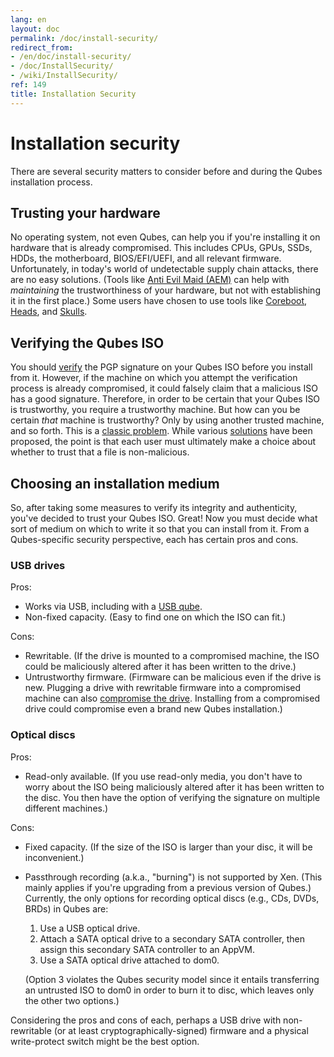 ```yaml
---
lang: en
layout: doc
permalink: /doc/install-security/
redirect_from:
- /en/doc/install-security/
- /doc/InstallSecurity/
- /wiki/InstallSecurity/
ref: 149
title: Installation Security
---
```


# Installation security

There are several security matters to consider before and during the Qubes installation process.

## Trusting your hardware

No operating system, not even Qubes, can help you if you're installing it on hardware that is already compromised.
This includes CPUs, GPUs, SSDs, HDDs, the motherboard, BIOS/EFI/UEFI, and all relevant firmware.
Unfortunately, in today's world of undetectable supply chain attacks, there are no easy solutions.
(Tools like [Anti Evil Maid (AEM)][AEM] can help with *maintaining* the trustworthiness of your hardware, but not with establishing it in the first place.)
Some users have chosen to use tools like [Coreboot], [Heads], and [Skulls].

## Verifying the Qubes ISO

You should [verify] the PGP signature on your Qubes ISO before you install from it.
However, if the machine on which you attempt the verification process is already compromised, it could falsely claim that a malicious ISO has a good signature.
Therefore, in order to be certain that your Qubes ISO is trustworthy, you require a trustworthy machine.
But how can you be certain *that* machine is trustworthy?
Only by using another trusted machine, and so forth.
This is a [classic problem].
While various [solutions] have been proposed, the point is that each user must ultimately make a choice about whether to trust that a file is non-malicious.

## Choosing an installation medium

So, after taking some measures to verify its integrity and authenticity, you've decided to trust your Qubes ISO.
Great!
Now you must decide what sort of medium on which to write it so that you can install from it.
From a Qubes-specific security perspective, each has certain pros and cons.

### USB drives

Pros:

* Works via USB, including with a [USB qube].
* Non-fixed capacity.
  (Easy to find one on which the ISO can fit.)

Cons:

* Rewritable.
  (If the drive is mounted to a compromised machine, the ISO could be maliciously altered after it has been written to the drive.)
* Untrustworthy firmware.
  (Firmware can be malicious even if the drive is new.
  Plugging a drive with rewritable firmware into a compromised machine can also [compromise the drive][BadUSB].
  Installing from a compromised drive could compromise even a brand new Qubes installation.)

### Optical discs

Pros:

* Read-only available.
  (If you use read-only media, you don't have to worry about the ISO being maliciously altered after it has been written to the disc.
  You then have the option of verifying the signature on multiple different machines.)

Cons:

* Fixed capacity.
  (If the size of the ISO is larger than your disc, it will be inconvenient.)
* Passthrough recording (a.k.a., "burning") is not supported by Xen.
  (This mainly applies if you're upgrading from a previous version of Qubes.)
  Currently, the only options for recording optical discs (e.g., CDs, DVDs, BRDs) in Qubes are:
  1. Use a USB optical drive.
  2. Attach a SATA optical drive to a secondary SATA controller, then assign this secondary SATA controller to an AppVM.
  3. Use a SATA optical drive attached to dom0.

  (Option 3 violates the Qubes security model since it entails transferring an untrusted ISO to dom0 in order to burn it to disc, which leaves only the other two options.)

Considering the pros and cons of each, perhaps a USB drive with non-rewritable (or at least cryptographically-signed) firmware and a physical write-protect switch might be the best option.

[AEM]: /doc/anti-evil-maid/
[verify]: /security/verifying-signatures/
[classic problem]: https://www.ece.cmu.edu/~ganger/712.fall02/papers/p761-thompson.pdf
[solutions]: https://www.dwheeler.com/trusting-trust/
[USB qube]: /doc/usb-qubes/#creating-and-using-a-usb-qube
[BadUSB]: https://srlabs.de/badusb/
[Coreboot]: https://www.coreboot.org/
[Heads]: http://osresearch.net/
[Skulls]: https://github.com/merge/skulls
